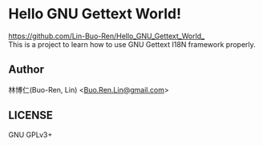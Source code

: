 # Hello GNU Gettext World!
<https://github.com/Lin-Buo-Ren/Hello_GNU_Gettext_World_>  
This is a project to learn how to use GNU Gettext I18N framework properly.

## Author
林博仁(Buo-Ren, Lin) &lt;<Buo.Ren.Lin@gmail.com>&gt;

## LICENSE
GNU GPLv3+
